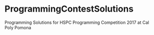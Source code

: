 # ProgrammingContestSolutions
Programming Solutions for HSPC Programming Competition 2017 at Cal Poly Pomona
